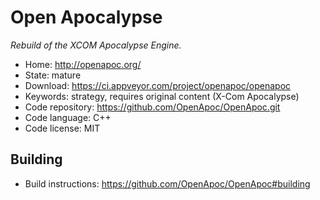 # Open Apocalypse

_Rebuild of the XCOM Apocalypse Engine._

- Home: http://openapoc.org/
- State: mature
- Download: https://ci.appveyor.com/project/openapoc/openapoc
- Keywords: strategy, requires original content (X-Com Apocalypse)
- Code repository: https://github.com/OpenApoc/OpenApoc.git
- Code language: C++
- Code license: MIT

## Building

- Build instructions: https://github.com/OpenApoc/OpenApoc#building
